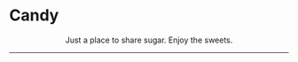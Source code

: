 # Candy

<div style="text-align: center;">
Just a place to share sugar. Enjoy the sweets.
</div>

---